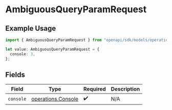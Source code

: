 # AmbiguousQueryParamRequest

## Example Usage

```typescript
import { AmbiguousQueryParamRequest } from "openapi/sdk/models/operations";

let value: AmbiguousQueryParamRequest = {
  console: 3,
};
```

## Fields

| Field                                                           | Type                                                            | Required                                                        | Description                                                     |
| --------------------------------------------------------------- | --------------------------------------------------------------- | --------------------------------------------------------------- | --------------------------------------------------------------- |
| `console`                                                       | [operations.Console](../../../sdk/models/operations/console.md) | :heavy_check_mark:                                              | N/A                                                             |